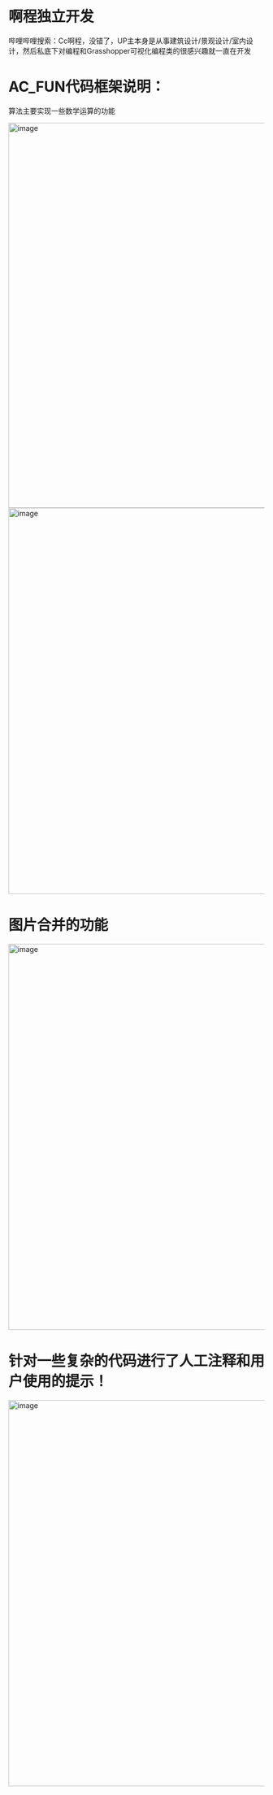 # 啊程独立开发

哔哩哔哩搜索：Cc啊程，没错了，UP主本身是从事建筑设计/景观设计/室内设计，然后私底下对编程和Grasshopper可视化编程类的很感兴趣就一直在开发

# AC_FUN代码框架说明：

算法主要实现一些数学运算的功能

<img width="760" height="758" alt="image" src="https://github.com/user-attachments/assets/75283f06-7d80-49a8-91ec-8dbe0dd345c6" />
<img width="760" height="760" alt="image" src="https://github.com/user-attachments/assets/bff68ad5-e544-44bb-80f6-867e501e02bf" />

# 图片合并的功能
<img width="761" height="760" alt="image" src="https://github.com/user-attachments/assets/5f171d2f-a783-4cb1-aa92-8f73254ee208" />

# 针对一些复杂的代码进行了人工注释和用户使用的提示！
<img width="760" height="760" alt="image" src="https://github.com/user-attachments/assets/0b961445-2b0a-44e7-beb5-548955420d32" />
